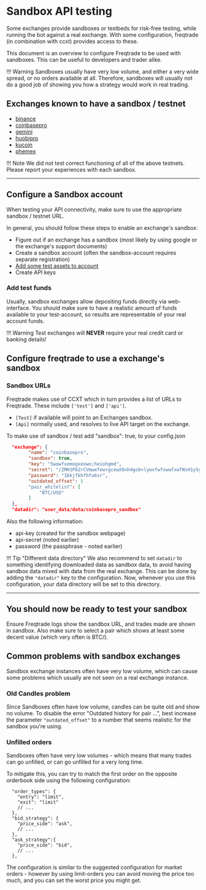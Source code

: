 # Sandbox API testing

Some exchanges provide sandboxes or testbeds for risk-free testing, while running the bot against a real exchange.
With some configuration, freqtrade (in combination with ccxt) provides access to these.

This document is an overview to configure Freqtrade to be used with sandboxes.
This can be useful to developers and trader alike.

!!! Warning
    Sandboxes usually have very low volume, and either a very wide spread, or no orders available at all.
    Therefore, sandboxes will usually not do a good job of showing you how a strategy would work in real trading.

## Exchanges known to have a sandbox / testnet

* [binance](https://testnet.binance.vision/)
* [coinbasepro](https://public.sandbox.pro.coinbase.com)
* [gemini](https://exchange.sandbox.gemini.com/)
* [huobipro](https://www.testnet.huobi.pro/)
* [kucoin](https://sandbox.kucoin.com/)
* [phemex](https://testnet.phemex.com/) 

!!! Note
    We did not test correct functioning of all of the above testnets. Please report your experiences with each sandbox.

---

## Configure a Sandbox account

When testing your API connectivity, make sure to use the appropriate sandbox / testnet URL.

In general, you should follow these steps to enable an exchange's sandbox:

* Figure out if an exchange has a sandbox (most likely by using google or the exchange's support documents)
* Create a sandbox account (often the sandbox-account requires separate registration)
* [Add some test assets to account](#add-test-funds)
* Create API keys

### Add test funds

Usually, sandbox exchanges allow depositing funds directly via web-interface.
You should make sure to have a realistic amount of funds available to your test-account, so results are representable of your real account funds.

!!! Warning
    Test exchanges will **NEVER** require your real credit card or banking details!

## Configure freqtrade to use a exchange's sandbox

### Sandbox URLs

Freqtrade makes use of CCXT which in turn provides a list of URLs to Freqtrade.
These include `['test']` and `['api']`.

* `[Test]` if available will point to an Exchanges sandbox.
* `[Api]` normally used, and resolves to live API target on the exchange.

To make use of sandbox / test add "sandbox": true, to your config.json

```json
  "exchange": {
        "name": "coinbasepro",
        "sandbox": true,
        "key": "5wowfxemogxeowo;heiohgmd",
        "secret": "/ZMH1P62rCVmwefewrgcewX8nh4gob+lywxfwfxwwfxwfNsH1ySgvWCUR/w==",
        "password": "1bkjfkhfhfu6sr",
        "outdated_offset": 5
        "pair_whitelist": [
            "BTC/USD"
        ]
  },
  "datadir": "user_data/data/coinbasepro_sandbox"
```

Also the following information:

* api-key (created for the sandbox webpage)
* api-secret (noted earlier)
* password (the passphrase - noted earlier)

!!! Tip "Different data directory"
    We also recommend to set `datadir` to something identifying downloaded data as sandbox data, to avoid having sandbox data mixed with data from the real exchange.
    This can be done by adding the `"datadir"` key to the configuration.
    Now, whenever you use this configuration, your data directory will be set to this directory.

---

## You should now be ready to test your sandbox

Ensure Freqtrade logs show the sandbox URL, and trades made are shown in sandbox. Also make sure to select a pair which shows at least some decent value (which very often is BTC/<somestablecoin>).

## Common problems with sandbox exchanges

Sandbox exchange instances often have very low volume, which can cause some problems which usually are not seen on a real exchange instance.

### Old Candles problem

Since Sandboxes often have low volume, candles can be quite old and show no volume.
To disable the error "Outdated history for pair ...", best increase the parameter `"outdated_offset"` to a number that seems realistic for the sandbox you're using.

### Unfilled orders

Sandboxes often have very low volumes - which means that many trades can go unfilled, or can go unfilled for a very long time.

To mitigate this, you can try to match the first order on the opposite orderbook side using the following configuration:

``` jsonc
  "order_types": {
    "entry": "limit",
    "exit": "limit"
    // ...
  },
  "bid_strategy": {
    "price_side": "ask",
    // ...
  },
  "ask_strategy":{
    "price_side": "bid",
    // ...
  },
  ```

  The configuration is similar to the suggested configuration for market orders - however by using limit-orders you can avoid moving the price too much, and you can set the worst price you might get.
